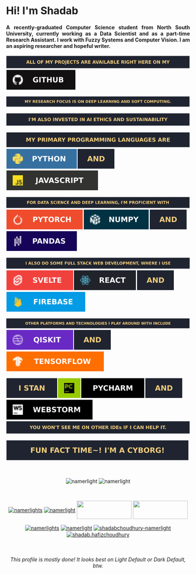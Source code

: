 <h1 align="justify">Hi! I'm Shadab</h1>  
<h4 align="justify">A recently-graduated Computer Science student from North South University, currently working as a Data Scientist and as a part-time Research Assistant. I work with Fuzzy Systems and Computer Vision. I am an aspiring researcher and hopeful writer.</h4>  

  
![](https://github.com/Namerlight/Namerlight/blob/master/assets/Allofmyprojectsareavailablerighthereonmy.svg)![](https://github.com/Namerlight/Namerlight/blob/master/assets/github.svg)

![](https://github.com/Namerlight/Namerlight/blob/master/assets/MyresearchfocusisonDeepLearningandSoftComputing.svg)

![](https://github.com/Namerlight/Namerlight/blob/master/assets/I'malsoinvestedinAIEthicsandSustainability.svg)

![](https://github.com/Namerlight/Namerlight/blob/master/assets/Myprimaryprogramminglanguagesare.svg)![](https://github.com/Namerlight/Namerlight/blob/master/assets/python.svg)![](https://github.com/Namerlight/Namerlight/blob/master/assets/and.svg)![](https://github.com/Namerlight/Namerlight/blob/master/assets/javascript.svg)

![](https://github.com/Namerlight/Namerlight/blob/master/assets/ForDataScienceandDeepLearning,I'mproficientwith.svg)![](https://github.com/Namerlight/Namerlight/blob/master/assets/pytorch.svg)![](https://github.com/Namerlight/Namerlight/blob/master/assets/numpy.svg)![](https://github.com/Namerlight/Namerlight/blob/master/assets/and.svg)![](https://github.com/Namerlight/Namerlight/blob/master/assets/pandas.svg)

![](https://github.com/Namerlight/Namerlight/blob/master/assets/IalsodosomeFullStackWebDevelopment,whereIuse.svg)![](https://github.com/Namerlight/Namerlight/blob/master/assets/svelte.svg)![](https://github.com/Namerlight/Namerlight/blob/master/assets/react.svg)![](https://github.com/Namerlight/Namerlight/blob/master/assets/and.svg)![](https://github.com/Namerlight/Namerlight/blob/master/assets/firebase.svg)

![](https://github.com/Namerlight/Namerlight/blob/master/assets/OtherplatformsandtechnologiesIplayaroundwithinclude.svg)![](https://github.com/Namerlight/Namerlight/blob/master/assets/qiskit.svg)![](https://github.com/Namerlight/Namerlight/blob/master/assets/and.svg)![](https://github.com/Namerlight/Namerlight/blob/master/assets/tensorflow.svg)

![](https://github.com/Namerlight/Namerlight/blob/master/assets/Istan.svg)![](https://github.com/Namerlight/Namerlight/blob/master/assets/pycharm.svg)![](https://github.com/Namerlight/Namerlight/blob/master/assets/and.svg)![](https://github.com/Namerlight/Namerlight/blob/master/assets/webstorm.svg)![](https://github.com/Namerlight/Namerlight/blob/master/assets/Youwon'tseemeonotherIDEsifIcanhelpit.svg)

![](https://github.com/Namerlight/Namerlight/blob/master/assets/Funfacttime!I'macyborg!.svg)

<br>
  
<p align="center"><img src="https://github-readme-stats.vercel.app/api/top-langs/?username=namerlight&langs_count=6&layout=compact&theme=ayu-mirage&card_width=296" alt="namerlight" /> <img src="https://github-readme-stats.vercel.app/api?username=namerlight&show_icons=true&hide=contribs&line_height=24.1&theme=ayu-mirage" alt="namerlight" /> </p> 
<p align="center">    </p> 


<br>
<p align="center">
<a href="https://scholar.google.com.sg/citations?user=hU5jVnQAAAAJ&hl=en" target="blank"><img align="center" src="https://doc-0k-8c-docs.googleusercontent.com/docs/securesc/qkck1tv5t6smmo1jp1qb9acs1n3g06cp/scumlg5u0srddvjj3v60jc04t9p4gsjs/1649192400000/12835902956062639284/12835902956062639284/1umHU1vNgKc8akRrwY4kYDW46we8b8xDm?e=download&ax=ACxEAsbAv6Z0VRTYNqzwkN5-JtZp_lIMEoJGD2B8RKZ3MRLTR6IXl3zlQJhX6ir8z-qwGoZwpkLxltstk1PyOiKdlPMgbPc1l_HBPuhZaWwq2C6t_livBexc8GOvQIBeLOhCxs38gYQY9X2scv7BSR9JDRK-gFJ_jng4prj70CjvIHqdHYVDAoo_aDuz1MbxJhGv3e8AxlQF0JtzgSY3F4p2ERysiCgsn16Nbcy9pz1E2g6_FWO_bfNBQ4m_nWrpbzpEvtZuP2vRJOiE9NxJSuqKBTj0CfD0wRyhjycjXiUpWIzCi_CtAWLxaFT2F7n9bV2yXNr09U6Xlb6YD1ZQ6Q4paUtacWGzablVLM3oFA03fW2oZ1_cYS1Bk2YdW8dGALYJWszhlmHm9U5hOERYn-65H2T4twh-4sWpwPs92vZLYME9SGKokF4vfhWu5kqnHQX6JVkQE7jDLix7vhu957B9FOPDX00XGRszNyJvzPpHwfrgG4lgOCGQpmq2ztG-KjhgJT78Q8nMmY3P4Mb4QKL6ObmJQMWKj9xFlz_6U_wPDtw7Dsmy4Y89P49eJn9HN0Rxn2WyksmFozeT7rxG_vJ3bEd8GpLCGHANrqCyiTVwpOAkcmJhlDyeATmPLUptdssDw9L7tDzAFY9nWVBi4348ww80orfTUSm3APEHnWCUJHcRnjWW2Iq_BMXXbswB93XJPmBaO_ngeu0&authuser=0&nonce=a80nebqae4s6u&user=12835902956062639284&hash=55anf5rrekvv20cccvk9kab6e2sn1382" alt="namerlights" height="50" width="150" /></a>  
<a href="https://twitter.com/namerlight" target="blank"><img align="center" src="https://www.shadabchy.com/assets/twt.svg" alt="namerlight" height="50" width="150" /></a>  
<a href="https://linkedin.com/in/shadabchoudhury-namerlight" target="blank"><img align="center" src="https://www.shadabchy.com/assets/fb.svg" height="50" width="150" /></a>  
<a href="https://fb.com/shadab.hafizchoudhury" target="blank"><img align="center" src="https://www.shadabchy.com/assets/lin.svg" height="50" width="150" /></a> 
  
  
<p align="center">
<a href="https://scholar.google.com.sg/citations?user=hU5jVnQAAAAJ&hl=en" target="blank"><img align="center" src="https://cdn.jsdelivr.net/npm/simple-icons@3.0.1/icons/googlescholar.svg" alt="namerlights" height="50" width="150" /></a>  
<a href="https://twitter.com/namerlight" target="blank"><img align="center" src="https://cdn.jsdelivr.net/npm/simple-icons@3.0.1/icons/twitter.svg" alt="namerlight" height="50" width="150" /></a>  
<a href="https://linkedin.com/in/shadabchoudhury-namerlight" target="blank"><img align="center" src="https://cdn.jsdelivr.net/npm/simple-icons@3.0.1/icons/linkedin.svg" alt="shadabchoudhury-namerlight" height="50" width="150" /></a>  
<a href="https://fb.com/shadab.hafizchoudhury" target="blank"><img align="center" src="https://cdn.jsdelivr.net/npm/simple-icons@3.0.1/icons/facebook.svg" alt="shadab.hafizchoudhury" height="50" width="150" /></a>  
</p>

<br>

<h6 align="center">This profile is mostly done! It looks best on Light Default or Dark Default, btw.</h4>  
